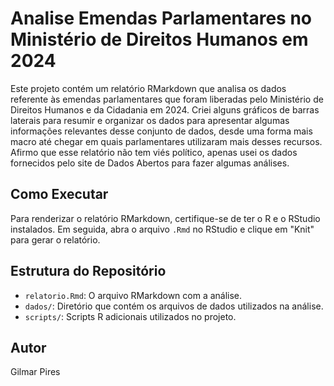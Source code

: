 # Analise Emendas Parlamentares no Ministério de Direitos Humanos em 2024
Este projeto contém um relatório RMarkdown que analisa os dados referente às emendas parlamentares que foram liberadas pelo Ministério de Direitos Humanos e da Cidadania em 2024.
Criei alguns gráficos de barras laterais para resumir e organizar os dados para apresentar algumas informações relevantes desse conjunto de dados, desde uma forma mais macro até chegar em quais parlamentares utilizaram mais desses recursos. Afirmo que esse relatório não tem viés político, apenas usei os dados fornecidos pelo site de Dados Abertos para fazer algumas análises. 

## Como Executar

Para renderizar o relatório RMarkdown, certifique-se de ter o R e o RStudio instalados. Em seguida, abra o arquivo `.Rmd` no RStudio e clique em "Knit" para gerar o relatório.

## Estrutura do Repositório

- `relatorio.Rmd`: O arquivo RMarkdown com a análise.
- `dados/`: Diretório que contém os arquivos de dados utilizados na análise.
- `scripts/`: Scripts R adicionais utilizados no projeto.

## Autor

Gilmar Pires
